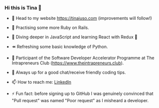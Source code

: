 ### Hi this is Tina 👋
- 🎉  Head to my website https://tinaiuso.com (improvements will follow!)
- 🚧  Practising some more Ruby on Rails.
- 🤿  Diving deeper in JavaScript and learning React with Redux 💪
- ⏪  Refreshing some basic knowledge of Python.
- 🚀  Participant of the Software Developer Accelerator Programme at The Intrapreneurs Club (https://www.theintrapreneurs.club).
- 💬  Always up for a good chat/receive friendly coding tips.
- 📫  How to reach me: [LinkedIn](https://www.linkedin.com/in/concetta-iuso)

- ⚡ Fun fact: before signing up to GitHub I was genuinely convinced that "Pull request" was named "Poor request" as I misheard a developer.
